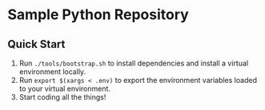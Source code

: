 # Sample Python Repository

## Quick Start

1. Run `./tools/bootstrap.sh` to install dependencies and install a virtual environment locally.
2. Run `export $(xargs < .env)` to export the environment variables loaded to your virtual environment.
3. Start coding all the things!

